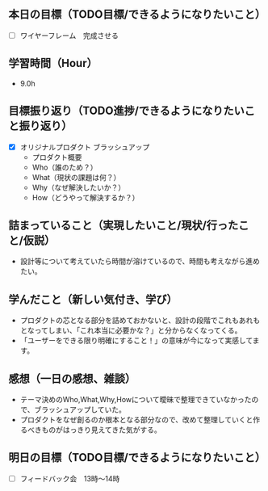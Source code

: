 ## 本日の目標（TODO目標/できるようになりたいこと）
- [ ] ワイヤーフレーム　完成させる
　
## 学習時間（Hour）
- 9.0h

## 目標振り返り（TODO進捗/できるようになりたいこと振り返り）
- [x] オリジナルプロダクト ブラッシュアップ
  - プロダクト概要
  - Who（誰のため？）
  - What（現状の課題は何？）
  - Why（なぜ解決したいか？）
  - How（どうやって解決するか？）

##  詰まっていること（実現したいこと/現状/行ったこと/仮説）
- 設計等について考えていたら時間が溶けているので、時間も考えながら進めたい。

## 学んだこと（新しい気付き、学び）
- プロダクトの芯となる部分を詰めておかないと、設計の段階でこれもあれもとなってしまい、「これ本当に必要かな？」と分からなくなってくる。
- 「ユーザーをできる限り明確にすること！」の意味が今になって実感してます。

## 感想（一日の感想、雑談）
- テーマ決めのWho,What,Why,Howについて曖昧で整理できていなかったので、ブラッシュアップしていた。
- プロダクトをなぜ創るのか根本となる部分なので、改めて整理していくと作るべきものがはっきり見えてきた気がする。

## 明日の目標（TODO目標/できるようになりたいこと）
- [ ] フィードバック会　13時〜14時

